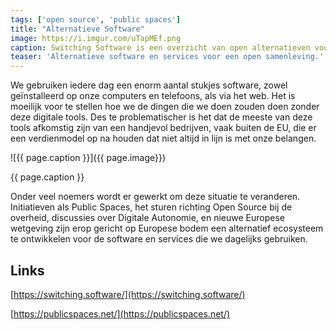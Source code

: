 ```yaml
---
tags: ['open source', 'public spaces']
title: "Alternatieve Software"
image: https://i.imgur.com/uTapMEf.png
caption: Switching Software is een overzicht van open alternatieven voor de software die we dagelijks gebruiken.
teaser: 'Alternatieve software en services voor een open samenleving.'
---
```

We gebruiken iedere dag een enorm aantal stukjes software, zowel geïnstalleerd op onze computers en telefoons, als via het web. Het is moeilijk voor te stellen hoe we de dingen die we doen zouden doen zonder deze digitale tools. Des te problematischer is het dat de meeste van deze tools afkomstig zijn van een handjevol bedrijven, vaak buiten de EU, die er een verdienmodel op na houden dat niet altijd in lijn is met onze belangen.

![{{ page.caption }}]({{ page.image}})
<figcaption>{{ page.caption }}</figcaption>

Onder veel noemers wordt er gewerkt om deze situatie te veranderen. Initiatieven als Public Spaces, het sturen richting Open Source bij de overheid, discussies over Digitale Autonomie, en nieuwe Europese wetgeving zijn erop gericht op Europese bodem een alternatief ecosysteem te ontwikkelen voor de software en services die we dagelijks gebruiken.

## Links

[https://switching.software/](https://switching.software/)

[https://publicspaces.net/](https://publicspaces.net/)